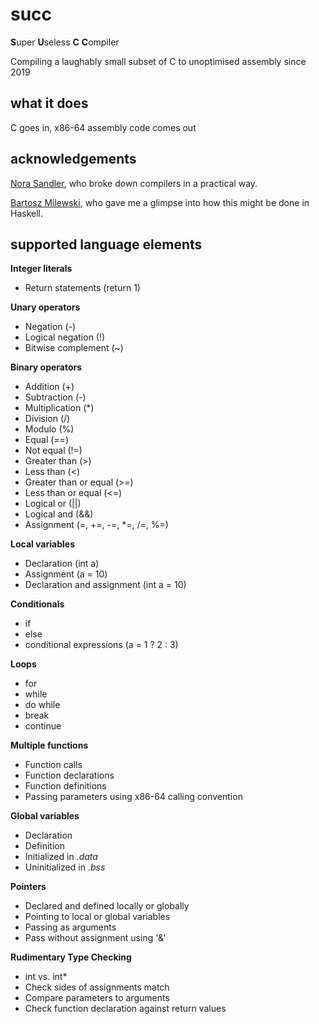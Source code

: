 # succ

**S**uper **U**seless **C** **C**ompiler

Compiling a laughably small subset of C to unoptimised assembly since 2019

## what it does

C goes in, x86-64 assembly code comes out

## acknowledgements 

[Nora Sandler](https://norasandler.com/2017/11/29/Write-a-Compiler.html), who broke down compilers in a practical way.

[Bartosz Milewski](https://www.schoolofhaskell.com/user/bartosz/basics-of-haskell/4-symbolic-calculator-recursion), who gave me a glimpse into how this might be done in Haskell.

## supported language elements

**Integer literals**
* Return statements (return 1)

**Unary operators**
* Negation (-)
* Logical negation (!)
* Bitwise complement (~)

**Binary operators**
* Addition (+)
* Subtraction (-)
* Multiplication (*)
* Division (/)
* Modulo (%)
* Equal (==)
* Not equal (!=)
* Greater than (>)
* Less than (<)
* Greater than or equal (>=)
* Less than or equal (<=)
* Logical or (||)
* Logical and (&&)
* Assignment (=, +=, -=, *=, /=, %=)

**Local variables**
* Declaration (int a)
* Assignment (a = 10)
* Declaration and assignment (int a = 10)

**Conditionals**
* if
* else
* conditional expressions (a = 1 ? 2 : 3)

**Loops**
* for
* while
* do while
* break
* continue

**Multiple functions**
* Function calls
* Function declarations
* Function definitions
* Passing parameters using x86-64 calling convention

**Global variables**
* Declaration
* Definition
* Initialized in *.data*
* Uninitialized in *.bss*

**Pointers**
* Declared and defined locally or globally
* Pointing to local or global variables
* Passing as arguments
* Pass without assignment using '&'

**Rudimentary Type Checking**
* int vs. int*
* Check sides of assignments match
* Compare parameters to arguments
* Check function declaration against return values
